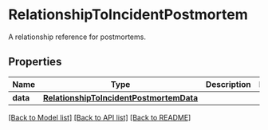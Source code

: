 # RelationshipToIncidentPostmortem

A relationship reference for postmortems.

## Properties
Name | Type | Description | Notes
------------ | ------------- | ------------- | -------------
**data** | [**RelationshipToIncidentPostmortemData**](RelationshipToIncidentPostmortemData.md) |  | 

[[Back to Model list]](README.md#documentation-for-models) [[Back to API list]](README.md#documentation-for-api-endpoints) [[Back to README]](README.md)


